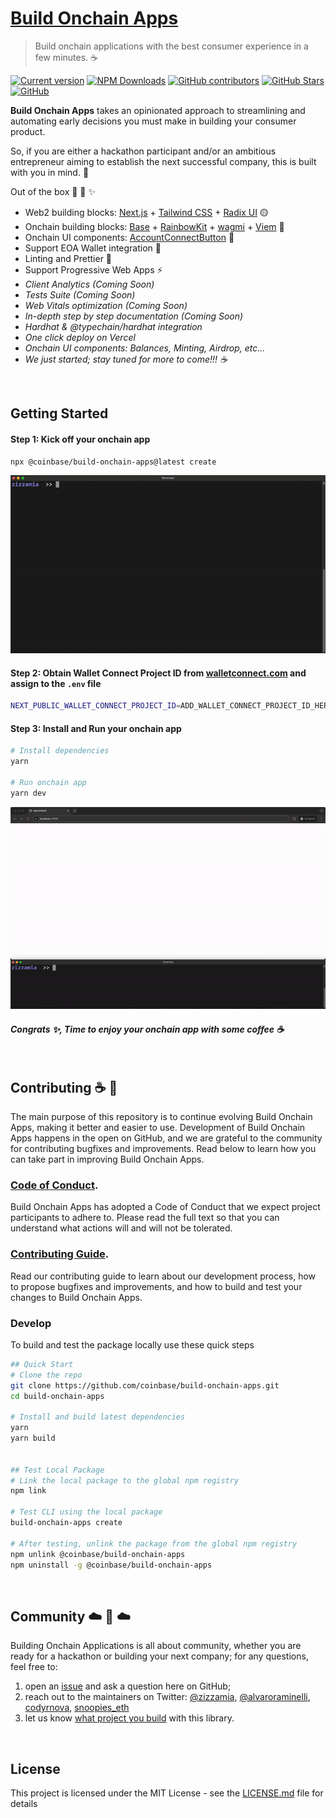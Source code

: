 # [Build Onchain Apps](https://github.com/coinbase/build-onchain-apps/)

> Build onchain applications with the best consumer experience in a few minutes. ☕️

[![Current version](https://img.shields.io/github/tag/coinbase/build-onchain-apps?color=3498DB&label=version)](https://github.com/coinbase/build-onchain-apps/blob/main/CHANGELOG.md) [![NPM Downloads](http://img.shields.io/npm/dm/@coinbase/build-onchain-apps.svg?color=3498DB)](https://www.npmjs.com/package/@coinbase/build-onchain-apps) [![GitHub contributors](https://img.shields.io/github/contributors/coinbase/build-onchain-apps?color=3498DB)](https://github.com/coinbase/build-onchain-apps/graphs/contributors) [![GitHub Stars](https://img.shields.io/github/stars/coinbase/build-onchain-apps.svg?color=3498DB)](https://github.com/coinbase/build-onchain-apps/stargazers) [![GitHub](https://img.shields.io/github/license/coinbase/build-onchain-apps?color=3498DB)](https://github.com/coinbase/build-onchain-apps/blob/main/LICENSE)

**Build Onchain Apps** takes an opinionated approach to streamlining and automating early decisions you must make in building your consumer product.

So, if you are either a hackathon participant and/or an ambitious entrepreneur aiming to establish the next successful company, this is built with you in mind. 💙

Out of the box 🧰 🧙 ✨

- Web2 building blocks: [Next.js](https://nextjs.org/) + [Tailwind CSS](https://tailwindcss.com/) + [Radix UI](https://www.radix-ui.com/) 🟡
- Onchain building blocks: [Base](https://base.org/) + [RainbowKit](https://www.rainbowkit.com) + [wagmi](https://wagmi.sh/) + [Viem](https://viem.sh/) 🔵
- Onchain UI components: [AccountConnectButton](https://github.com/coinbase/build-onchain-apps/blob/main/apps/build-onchain-apps/src/onchain/components/AccountConnectButton.tsx) 🎨
- Support EOA Wallet integration 👛
- Linting and Prettier 💅
- Support Progressive Web Apps ⚡️
- _Client Analytics (Coming Soon)_
- _Tests Suite (Coming Soon)_
- _Web Vitals optimization (Coming Soon)_
- _In-depth step by step documentation (Coming Soon)_
- _Hardhat & @typechain/hardhat integration_
- _One click deploy on Vercel_
- _Onchain UI components: Balances, Minting, Airdrop, etc..._
- _We just started; stay tuned for more to come!!! ☕️_

<br >

## Getting Started

#### Step 1: Kick off your onchain app

```bash
npx @coinbase/build-onchain-apps@latest create
```

<p align='center'>
  <img src='./docs/images/build-onchain-apps-step-1.gif' 
  width='800' alt='Build Onchain Apps'>
</p>

#### Step 2: Obtain Wallet Connect Project ID from [walletconnect.com](https://cloud.walletconnect.com/sign-in) and assign to the `.env` file

```bash
NEXT_PUBLIC_WALLET_CONNECT_PROJECT_ID=ADD_WALLET_CONNECT_PROJECT_ID_HERE
```

#### Step 3: Install and Run your onchain app

```bash
# Install dependencies
yarn

# Run onchain app
yarn dev
```

<p align='center'>
  <img src='./docs/images/build-onchain-apps-step-2-date-11-25.gif' 
  width='800' alt='Build Onchain Apps'>
</p>

#### _Congrats ✨, Time to enjoy your onchain app with some coffee ☕️_

<br>

## Contributing ☕️ 🔵

The main purpose of this repository is to continue evolving Build Onchain Apps, making it better and easier to use. Development of Build Onchain Apps happens in the open on GitHub, and we are grateful to the community for contributing bugfixes and improvements. Read below to learn how you can take part in improving Build Onchain Apps.

### [Code of Conduct](CODE_OF_CONDUCT.md).

Build Onchain Apps has adopted a Code of Conduct that we expect project participants to adhere to. Please read the full text so that you can understand what actions will and will not be tolerated.

### [Contributing Guide](CONTRIBUTING.md).

Read our contributing guide to learn about our development process, how to propose bugfixes and improvements, and how to build and test your changes to Build Onchain Apps.

### Develop

To build and test the package locally use these quick steps

```bash
## Quick Start
# Clone the repo
git clone https://github.com/coinbase/build-onchain-apps.git
cd build-onchain-apps

# Install and build latest dependencies
yarn
yarn build


## Test Local Package
# Link the local package to the global npm registry
npm link

# Test CLI using the local package
build-onchain-apps create

# After testing, unlink the package from the global npm registry
npm unlink @coinbase/build-onchain-apps
npm uninstall -g @coinbase/build-onchain-apps
```

<br>

## Community ☁️ 🌁 ☁️

Building Onchain Applications is all about community, whether you are ready for a hackathon or building your next company; for any questions, feel free to:

1. open an [issue](https://github.com/coinbase/build-onchain-apps/issues/new?assignees=&labels=type%3A+documentation&projects=&template=documentation_request.yml&title=Documentation+Request%3A+) and ask a question here on GitHub;
2. reach out to the maintainers on Twitter: [@zizzamia](https://twitter.com/Zizzamia), [@alvaroraminelli](https://twitter.com/alvaroraminelli), [codyrnova](https://twitter.com/codyrnova), [snoopies_eth](https://twitter.com/snoopies_eth)
3. let us know [what project you build](https://github.com/coinbase/build-onchain-apps/discussions/64) with this library.

<br>

## License

This project is licensed under the MIT License - see the [LICENSE.md](LICENSE.md) file for details
